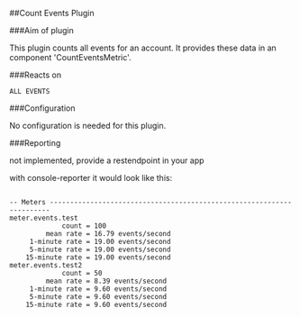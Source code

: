 ##Count Events Plugin

###Aim of plugin

This plugin counts all events for an account. It provides these data in an component 'CountEventsMetric'.

###Reacts on

```
ALL EVENTS
```

###Configuration

No configuration is needed for this plugin.

###Reporting

not implemented, provide a restendpoint in your app

with console-reporter it would look like this:

```

-- Meters ----------------------------------------------------------------------
meter.events.test
             count = 100
         mean rate = 16.79 events/second
     1-minute rate = 19.00 events/second
     5-minute rate = 19.00 events/second
    15-minute rate = 19.00 events/second
meter.events.test2
             count = 50
         mean rate = 8.39 events/second
     1-minute rate = 9.60 events/second
     5-minute rate = 9.60 events/second
    15-minute rate = 9.60 events/second

```
